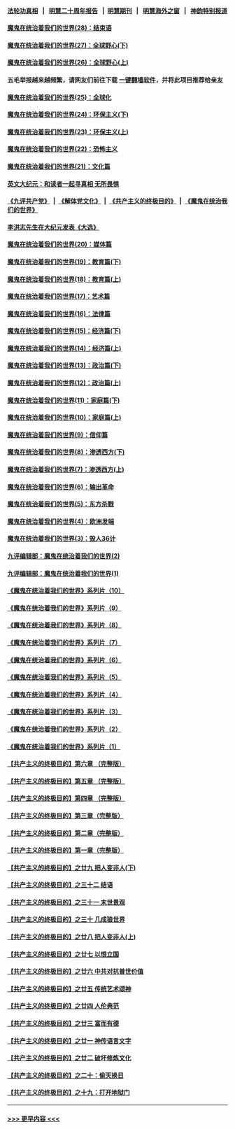 #### [法轮功真相](https://github.com/gfw-breaker/truth/blob/master/README.md?t=0) &nbsp;&nbsp;|&nbsp;&nbsp; [明慧二十周年报告](https://github.com/gfw-breaker/mh-reports/blob/master/README.md?t=0) &nbsp;&nbsp;|&nbsp;&nbsp;[明慧期刊](https://github.com/gfw-breaker/mh-qikan) &nbsp;&nbsp;|&nbsp;&nbsp; [明慧海外之窗](https://github.com/gfw-breaker/mh-news/blob/master/README.md?t=0) &nbsp;&nbsp;|&nbsp;&nbsp; [神韵特别报道](https://github.com/gfw-breaker/mh-news/blob/master/shenyun.md?t=0)
#### [魔鬼在统治着我们的世界(28)：结束语](../pages/nsc422/n10936246.md?t=06241402) 
#### [魔鬼在统治着我们的世界(27)：全球野心(下)](../pages/nsc422/n10928319.md?t=06241402) 
#### [魔鬼在统治着我们的世界(26)：全球野心(上)](../pages/nsc422/n10900318.md?t=06241402) 
#### 五毛举报越来越频繁，请网友们前往下载 [一键翻墙软件](https://github.com/gfw-breaker/ssr-accounts)，并将此项目推荐给亲友
#### [魔鬼在统治着我们的世界(25)：全球化](../pages/nsc422/n10788205.md?t=06241402) 
#### [魔鬼在统治着我们的世界(24)：环保主义(下)](../pages/nsc422/n10695307.md?t=06241402) 
#### [魔鬼在统治着我们的世界(23)：环保主义(上)](../pages/nsc422/n10688613.md?t=06241402) 
#### [魔鬼在统治着我们的世界(22)：恐怖主义](../pages/nsc422/n10614727.md?t=06241402) 
#### [魔鬼在统治着我们的世界(21)：文化篇](../pages/nsc422/n10597706.md?t=06241402) 
#### [英文大纪元：和读者一起寻真相 无所畏惧](../pages/nsc422/n12542027.md?t=06241402) 
#### [《九评共产党》](https://github.com/begood0513/9ping.md/blob/master/README.md) &nbsp;|&nbsp; [《解体党文化》](../../../../jtdwh.md/blob/master/README.md)  &nbsp;|&nbsp; [《共产主义的终极目的》](../../../../gczydzjmd.md/blob/master/README.md) &nbsp;|&nbsp; [《魔鬼在统治我们的世界》](../../../../mgztzwmdsj.md/blob/master/README.md) 
#### [李洪志先生在大纪元发表《大选》](../pages/nsc422/n12534746.md?t=06241402) 
#### [魔鬼在统治着我们的世界(20)：媒体篇](../pages/nsc422/n10586579.md?t=06241402) 
#### [魔鬼在统治着我们的世界(19)：教育篇(下)](../pages/nsc422/n10564808.md?t=06241402) 
#### [魔鬼在统治着我们的世界(18)：教育篇(上)](../pages/nsc422/n10526970.md?t=06241402) 
#### [魔鬼在统治着我们的世界(17)：艺术篇](../pages/nsc422/n10499093.md?t=06241402) 
#### [魔鬼在统治着我们的世界(16)：法律篇](../pages/nsc422/n10485969.md?t=06241402) 
#### [魔鬼在统治着我们的世界(15)：经济篇(下)](../pages/nsc422/n10469975.md?t=06241402) 
#### [魔鬼在统治着我们的世界(14)：经济篇(上)](../pages/nsc422/n10457370.md?t=06241402) 
#### [魔鬼在统治着我们的世界(13)：政治篇(下)](../pages/nsc422/n10448270.md?t=06241402) 
#### [魔鬼在统治着我们的世界(12)：政治篇(上)](../pages/nsc422/n10444576.md?t=06241402) 
#### [魔鬼在统治着我们的世界(11)：家庭篇(下)](../pages/nsc422/n10440961.md?t=06241402) 
#### [魔鬼在统治着我们的世界(10)：家庭篇(上)](../pages/nsc422/n10435448.md?t=06241402) 
#### [魔鬼在统治着我们的世界(9)：信仰篇](../pages/nsc422/n10432159.md?t=06241402) 
#### [魔鬼在统治着我们的世界(8)：渗透西方(下)](../pages/nsc422/n10429603.md?t=06241402) 
#### [魔鬼在统治着我们的世界(7)：渗透西方(上)](../pages/nsc422/n10426013.md?t=06241402) 
#### [魔鬼在统治着我们的世界(6)：输出革命](../pages/nsc422/n10421536.md?t=06241402) 
#### [魔鬼在统治着我们的世界(5)：东方杀戮](../pages/nsc422/n10417707.md?t=06241402) 
#### [魔鬼在统治着我们的世界(4)：欧洲发端](../pages/nsc422/n10414890.md?t=06241402) 
#### [魔鬼在统治着我们的世界(3)：毁人36计](../pages/nsc422/n10411583.md?t=06241402) 
#### [九评编辑部：魔鬼在统治着我们的世界(2)](../pages/nsc422/n10410036.md?t=06241402) 
#### [九评编辑部：魔鬼在统治着我们的世界(1)](../pages/nsc422/n10406825.md?t=06241402) 
#### [《魔鬼在统治着我们的世界》系列片（10）](../pages/nsc422/n12292670.md?t=06241402) 
#### [《魔鬼在统治着我们的世界》系列片（9）](../pages/nsc422/n12290859.md?t=06241402) 
#### [《魔鬼在统治着我们的世界》系列片（8）](../pages/nsc422/n12287445.md?t=06241402) 
#### [《魔鬼在统治着我们的世界》系列片（7）](../pages/nsc422/n12283425.md?t=06241402) 
#### [《魔鬼在统治着我们的世界》系列片（6）](../pages/nsc422/n12282314.md?t=06241402) 
#### [《魔鬼在统治着我们的世界》系列片（5）](../pages/nsc422/n12281419.md?t=06241402) 
#### [《魔鬼在统治着我们的世界》系列片（4）](../pages/nsc422/n12274024.md?t=06241402) 
#### [《魔鬼在统治着我们的世界》系列片（3）](../pages/nsc422/n12271322.md?t=06241402) 
#### [《魔鬼在统治着我们的世界》系列片（2）](../pages/nsc422/n12269049.md?t=06241402) 
#### [《魔鬼在统治着我们的世界》系列片（1）](../pages/nsc422/n12267575.md?t=06241402) 
#### [【共产主义的终极目的】第六章 （完整版）](../pages/nsc422/n11428913.md?t=06241402) 
#### [【共产主义的终极目的】第五章 （完整版）](../pages/nsc422/n11428912.md?t=06241402) 
#### [【共产主义的终极目的】第四章 （完整版）](../pages/nsc422/n11428907.md?t=06241402) 
#### [【共产主义的终极目的】第三章（完整版）](../pages/nsc422/n11428848.md?t=06241402) 
#### [【共产主义的终极目的】第二章（完整版）](../pages/nsc422/n11428831.md?t=06241402) 
#### [【共产主义的终极目的】第一章（完整版）](../pages/nsc422/n11417651.md?t=06241402) 
#### [【共产主义的终极目的】之廿九 把人变非人(下)](../pages/nsc422/n11344140.md?t=06241402) 
#### [【共产主义的终极目的】之三十二 结语](../pages/nsc422/n11360535.md?t=06241402) 
#### [【共产主义的终极目的】之三十一 末世景观](../pages/nsc422/n11351129.md?t=06241402) 
#### [【共产主义的终极目的】之三十 几成狼世界](../pages/nsc422/n11348280.md?t=06241402) 
#### [【共产主义的终极目的】之廿八 把人变非人(上)](../pages/nsc422/n11340492.md?t=06241402) 
#### [【共产主义的终极目的】之廿七 以恨立国](../pages/nsc422/n11336944.md?t=06241402) 
#### [【共产主义的终极目的】之廿六 中共对抗普世价值](../pages/nsc422/n11324785.md?t=06241402) 
#### [【共产主义的终极目的】之廿五 传统艺术颂神](../pages/nsc422/n11296396.md?t=06241402) 
#### [【共产主义的终极目的】之廿四 人伦典范](../pages/nsc422/n11296397.md?t=06241402) 
#### [【共产主义的终极目的】之廿三 富而有德](../pages/nsc422/n11283598.md?t=06241402) 
#### [【共产主义的终极目的】之廿一 神传语言文字](../pages/nsc422/n11263265.md?t=06241402) 
#### [【共产主义的终极目的】之廿二 破坏修炼文化](../pages/nsc422/n11245728.md?t=06241402) 
#### [【共产主义的终极目的】之二十：偷天换日](../pages/nsc422/n11238846.md?t=06241402) 
#### [【共产主义的终极目的】之十九：打开地狱门](../pages/nsc422/n11206376.md?t=06241402) 

----
#### [ >>> 更早内容 <<< ](../indexes/nsc422-earlier.md)
